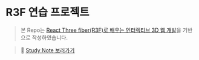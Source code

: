 # R3F 연습 프로젝트

> 본 Repo는 [React Three fiber(R3F)로 배우는 인터렉티브 3D 웹 개발](https://www.inflearn.com/course/r3f-%EC%9D%B8%ED%84%B0%EB%A0%89%ED%8B%B0%EB%B8%8C-3d-%EC%9B%B9%EA%B0%9C%EB%B0%9C/dashboard)을 기반으로 작성하였습니다.

> 📝 [Study Note 보러가기](https://decisive-aftermath-f41.notion.site/Three-js-12b84f40191d8098867eed1e276584a7?pvs=4)
